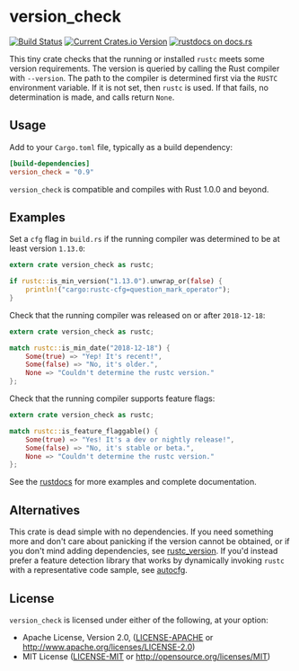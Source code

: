 # version_check

[![Build Status](https://github.com/SergioBenitez/version_check/workflows/CI/badge.svg)](https://github.com/SergioBenitez/version_check/actions)
[![Current Crates.io Version](https://img.shields.io/crates/v/version_check.svg)](https://crates.io/crates/version_check)
[![rustdocs on docs.rs](https://docs.rs/version_check/badge.svg)](https://docs.rs/version_check)

This tiny crate checks that the running or installed `rustc` meets some version
requirements. The version is queried by calling the Rust compiler with
`--version`. The path to the compiler is determined first via the `RUSTC`
environment variable. If it is not set, then `rustc` is used. If that fails, no
determination is made, and calls return `None`.

## Usage

Add to your `Cargo.toml` file, typically as a build dependency:

```toml
[build-dependencies]
version_check = "0.9"
```

`version_check` is compatible and compiles with Rust 1.0.0 and beyond.

## Examples

Set a `cfg` flag in `build.rs` if the running compiler was determined to be
at least version `1.13.0`:

```rust
extern crate version_check as rustc;

if rustc::is_min_version("1.13.0").unwrap_or(false) {
    println!("cargo:rustc-cfg=question_mark_operator");
}
```

Check that the running compiler was released on or after `2018-12-18`:

```rust
extern crate version_check as rustc;

match rustc::is_min_date("2018-12-18") {
    Some(true) => "Yep! It's recent!",
    Some(false) => "No, it's older.",
    None => "Couldn't determine the rustc version."
};
```

Check that the running compiler supports feature flags:

```rust
extern crate version_check as rustc;

match rustc::is_feature_flaggable() {
    Some(true) => "Yes! It's a dev or nightly release!",
    Some(false) => "No, it's stable or beta.",
    None => "Couldn't determine the rustc version."
};
```

See the [rustdocs](https://docs.rs/version_check) for more examples and complete
documentation.

## Alternatives

This crate is dead simple with no dependencies. If you need something more and
don't care about panicking if the version cannot be obtained, or if you don't
mind adding dependencies, see [rustc_version]. If you'd instead prefer a feature
detection library that works by dynamically invoking `rustc` with a
representative code sample, see [autocfg].

[rustc_version]: https://crates.io/crates/rustc_version
[autocfg]: https://crates.io/crates/autocfg

## License

`version_check` is licensed under either of the following, at your option:

- Apache License, Version 2.0, ([LICENSE-APACHE](LICENSE-APACHE) or http://www.apache.org/licenses/LICENSE-2.0)
- MIT License ([LICENSE-MIT](LICENSE-MIT) or http://opensource.org/licenses/MIT)
